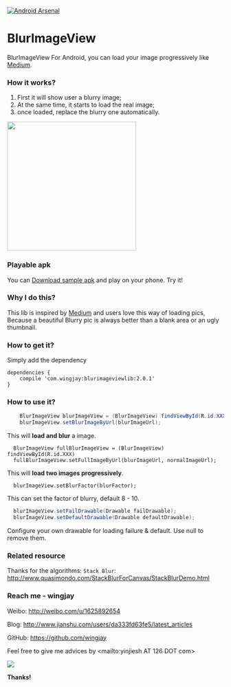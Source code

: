 [![Android Arsenal](https://img.shields.io/badge/Android%20Arsenal-BlurImageView-green.svg?style=true)](https://android-arsenal.com/details/1/2768)


# BlurImageView
BlurImageView For Android, you can load your image progressively like [Medium](https://medium.com/@wing_jay/thinking-about-the-way-of-loading-picture-by-medium-4adfe792b437).

### How it works?
1. First it will show user a blurry image;
2. At the same time, it starts to load the real image;
3. once loaded, replace the blurry one automatically.

<img src="https://github.com/wingjay/BlurImageView/blob/master/assets/blurImageView_nm.gif" width="300">

### Playable apk
You can [Download sample apk](https://github.com/wingjay/blurimageview/blob/master/sample.apk) and play on your phone. Try it!

### Why I do this?
This lib is inspired by [Medium](https://medium.com/@wing_jay/thinking-about-the-way-of-loading-picture-by-medium-4adfe792b437) and users love this way of loading pics, Because a beautiful Blurry pic is always better than a blank area or an ugly thumbnail.

### How to get it? 
Simply add the dependency
```
dependencies {
	compile 'com.wingjay:blurimageviewlib:2.0.1'
}
```

### How to use it?
```java
    BlurImageView blurImageView = (BlurImageView) findViewById(R.id.XXX);
    blurImageView.setBlurImageByUrl(blurImageUrl);
```
   This will **load and blur** a image.
```
  BlurImageView fullBlurImageView = (BlurImageView) findViewById(R.id.XXX)
  fullBlurImageView.setFullImageByUrl(blurImageUrl, normalImageUrl);
```
  This will **load two images progressively**.
```
  blurImageView.setBlurFactor(blurFactor);
```
  This can set the factor of blurry, default 8 - 10.
```java
  blurImageView.setFailDrawable(Drawable failDrawable);
  blurImageView.setDefaultDrawable(Drawable defaultDrawable);
```
  Configure your own drawable for loading failure & default. Use null to remove them.



### Related resource
Thanks for the algorithms: `Stack Blur`: http://www.quasimondo.com/StackBlurForCanvas/StackBlurDemo.html

### Reach me - wingjay

Weibo: http://weibo.com/u/1625892654

Blog: http://www.jianshu.com/users/da333fd63fe5/latest_articles

GitHub: https://github.com/wingjay

Feel free to give me advices by <mailto:yinjiesh AT 126 DOT com>


![](https://avatars2.githubusercontent.com/u/9619875?v=4&s=460)

**Thanks!**

